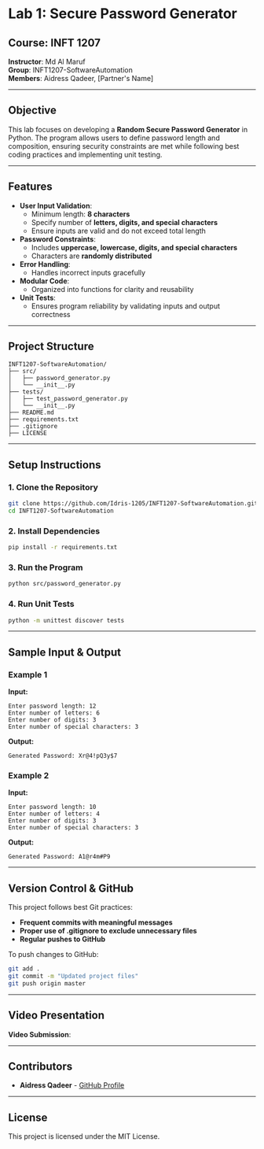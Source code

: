 # Lab 1: Secure Password Generator

## **Course**: INFT 1207  
**Instructor**: Md Al Maruf  
**Group**: INFT1207-SoftwareAutomation  
**Members**: Aidress Qadeer, [Partner's Name]

---

## **Objective**
This lab focuses on developing a **Random Secure Password Generator** in Python. The program allows users to define password length and composition, ensuring security constraints are met while following best coding practices and implementing unit testing.

---

## **Features**
- **User Input Validation**:
  - Minimum length: **8 characters**
  - Specify number of **letters, digits, and special characters**
  - Ensure inputs are valid and do not exceed total length
- **Password Constraints**:
  - Includes **uppercase, lowercase, digits, and special characters**
  - Characters are **randomly distributed**
- **Error Handling**:
  - Handles incorrect inputs gracefully
- **Modular Code**:
  - Organized into functions for clarity and reusability
- **Unit Tests**:
  - Ensures program reliability by validating inputs and output correctness

---

## **Project Structure**
```
INFT1207-SoftwareAutomation/
├── src/
│   ├── password_generator.py
│   └── __init__.py
├── tests/
│   ├── test_password_generator.py
│   └── __init__.py
├── README.md
├── requirements.txt
├── .gitignore
├── LICENSE
```

---

## **Setup Instructions**
### **1. Clone the Repository**
```bash
git clone https://github.com/Idris-1205/INFT1207-SoftwareAutomation.git
cd INFT1207-SoftwareAutomation
```

### **2. Install Dependencies**
```bash
pip install -r requirements.txt
```

### **3. Run the Program**
```bash
python src/password_generator.py
```

### **4. Run Unit Tests**
```bash
python -m unittest discover tests
```

---

## **Sample Input & Output**
### **Example 1**
**Input:**
```
Enter password length: 12
Enter number of letters: 6
Enter number of digits: 3
Enter number of special characters: 3
```
**Output:**
```
Generated Password: Xr@4!pQ3y$7
```

### **Example 2**
**Input:**
```
Enter password length: 10
Enter number of letters: 4
Enter number of digits: 3
Enter number of special characters: 3
```
**Output:**
```
Generated Password: A1@r4m#P9
```

---

## **Version Control & GitHub**
This project follows best Git practices:
- **Frequent commits with meaningful messages**
- **Proper use of .gitignore to exclude unnecessary files**
- **Regular pushes to GitHub**

To push changes to GitHub:
```bash
git add .
git commit -m "Updated project files"
git push origin master
```

---

## **Video Presentation**
**Video Submission**: 

---

## **Contributors**
- **Aidress Qadeer** - [GitHub Profile](https://github.com/Idris-1205)

---

## **License**
This project is licensed under the MIT License.
